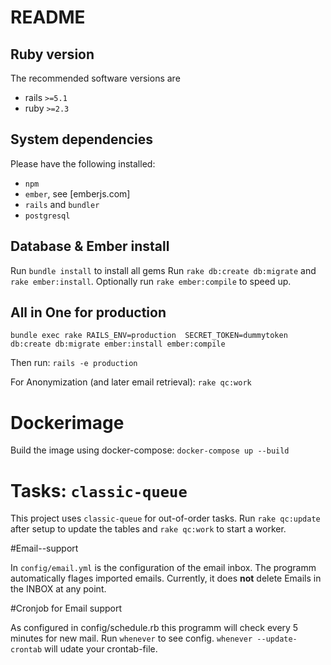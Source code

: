 # README

## Ruby version
The recommended software versions are
  - rails `>=5.1`
  - ruby `>=2.3`

## System dependencies

 Please have the following installed:
   - `npm`
   - `ember`, see [emberjs.com]
   - `rails` and `bundler`
   - `postgresql`

## Database & Ember install

   Run `bundle install` to install all gems
   Run `rake db:create db:migrate` and `rake ember:install`. Optionally run `rake ember:compile` to speed up.

## All in One for production

`bundle exec rake RAILS_ENV=production  SECRET_TOKEN=dummytoken db:create db:migrate ember:install ember:compile`

Then run: `rails -e production`

For Anonymization (and later email retrieval): `rake qc:work`

# Dockerimage

Build the image using docker-compose:
`docker-compose up --build`

# Tasks: `classic-queue`

This project uses `classic-queue` for out-of-order tasks. Run `rake qc:update` after setup to update the tables and `rake qc:work` to start a worker.

#Email--support

In `config/email.yml` is the configuration of the email inbox. The programm automatically flages imported emails. Currently, it does **not** delete Emails in the INBOX at any point.

#Cronjob for Email support

As configured in config/schedule.rb this programm will check every 5 minutes for new mail.
Run `whenever` to see config. `whenever --update-crontab` will udate your crontab-file.
